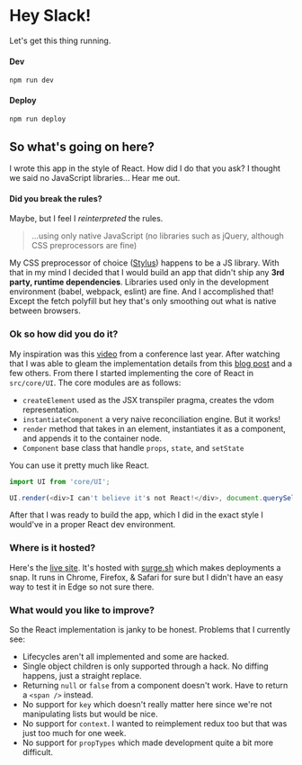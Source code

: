 # Hey Slack!
Let's get this thing running.

#### Dev
```
npm run dev
```

#### Deploy
```
npm run deploy
```

## So what's going on here?
I wrote this app in the style of React. How did I do that you ask? I thought we said no JavaScript libraries... Hear me out.

#### Did you break the rules?
Maybe, but I feel I *reinterpreted* the rules.
> ...using only native JavaScript (no libraries such as jQuery, although CSS preprocessors are fine)

My CSS preprocessor of choice ([Stylus](http://stylus-lang.com/)) happens to be a JS library. With that in my mind I decided that I would build an app that didn't ship any **3rd party, runtime dependencies**. Libraries used only in the development environment (babel, webpack, eslint) are fine. And I accomplished that! Except the fetch polyfill but hey that's only smoothing out what is native between browsers.

### Ok so how did you do it?
My inspiration was this [video](https://www.youtube.com/watch?v=_MAD4Oly9yg) from a conference last year. After watching that I was able to gleam the implementation details from this [blog post](https://facebook.github.io/react/contributing/implementation-notes.html) and a few others. From there I started implementing the core of React in `src/core/UI`. The core modules are as follows:

- `createElement` used as the JSX transpiler pragma, creates the vdom representation.
- `instantiateComponent` a very naive reconciliation engine. But it works!
- `render` method that takes in an element, instantiates it as a component, and appends it to the container node.
- `Component` base class that handle `props`, `state`, and `setState`

You can use it pretty much like React.
```js
import UI from 'core/UI';

UI.render(<div>I can't believe it's not React!</div>, document.querySelector('#root));
```

After that I was ready to build the app, which I did in the exact style I would've in a proper React dev environment.

### Where is it hosted?
Here's the [live site](http://slack-test.surge.sh/). It's hosted with [surge.sh](surge.sh) which makes deployments a snap. It runs in Chrome, Firefox, & Safari for sure but I didn't have an easy way to test it in Edge so not sure there.

### What would you like to improve?
So the React implementation is janky to be honest. Problems that I currently see:
- Lifecycles aren't all implemented and some are hacked.
- Single object children is only supported through a hack. No diffing happens, just a straight replace.
- Returning `null` or `false` from a component doesn't work. Have to return a `<span />` instead.
- No support for `key` which doesn't really matter here since  we're not manipulating lists but would be nice.
- No support for `context`. I wanted to reimplement redux too but that was just too much for one week.
- No support for `propTypes` which made development quite a bit more difficult.
